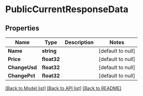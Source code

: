 # PublicCurrentResponseData

## Properties
Name | Type | Description | Notes
------------ | ------------- | ------------- | -------------
**Name** | **string** |  | [default to null]
**Price** | **float32** |  | [default to null]
**ChangeUsd** | **float32** |  | [default to null]
**ChangePct** | **float32** |  | [default to null]

[[Back to Model list]](../README.md#documentation-for-models) [[Back to API list]](../README.md#documentation-for-api-endpoints) [[Back to README]](../README.md)


